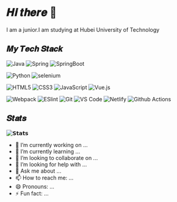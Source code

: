 # 𝑯𝒊 𝒕𝒉𝒆𝒓𝒆 👋
I am a junior.I am studying at Hubei University of Technology

## 𝑴𝒚 𝑻𝒆𝒄𝒉 𝑺𝒕𝒂𝒄𝒌
![Java](https://img.shields.io/badge/-Java-%23E44D27?style=flat-square&logo=java&logoColor=ffffff)
![Spring](https://img.shields.io/badge/-Spring-6db33f?style=flat-square&logo=spring&logoColor=ffffff)
![SpringBoot](https://img.shields.io/badge/-SpringBoot-6db33f?style=flat-square&logo=spring&logoColor=ffffff)

![Python](https://img.shields.io/badge/-Python-3776AB?style=flat-square&logo=Python&logoColor=ffffff)
![selenium](https://img.shields.io/badge/-selenium-43B02A?style=flat-square&logo=selenium&logoColor=ffffff)


![HTML5](https://img.shields.io/badge/-HTML5-%23E44D27?style=flat-square&logo=html5&logoColor=ffffff)
![CSS3](https://img.shields.io/badge/-CSS3-%231572B6?style=flat-square&logo=css3)
![JavaScript](https://img.shields.io/badge/-JavaScript-%23F7DF1C?style=flat-square&logo=javascript&logoColor=000000&labelColor=%23F7DF1C&color=%23FFCE5A)
![Vue.js](https://img.shields.io/badge/-Vue.js-%232c3e50?style=flat-square&logo=Vue.js)

![Webpack](https://img.shields.io/badge/-Webpack-%232C3A42?style=flat-square&logo=webpack)
![ESlint](https://img.shields.io/badge/-ESLint-%234B32C3?style=flat-square&logo=eslint)
![Git](https://img.shields.io/badge/-Git-%23F05032?style=flat-square&logo=git&logoColor=%23ffffff)
![VS Code](https://img.shields.io/badge/-VSCode-%23007ACC?style=flat-square&logo=visual-studio-code)
![Netlify](https://img.shields.io/badge/-Netlify-%2300C7B7?style=flat-square&logo=netlify&logoColor=ffffff)
![Github Actions](https://img.shields.io/badge/-Github%20Actions-2088FF?style=flat-square&logo=Github-Actions&logoColor=ffffff)


## 𝑺𝒕𝒂𝒕𝒔
![𝗦𝘁𝗮𝘁𝘀](https://github-readme-stats.vercel.app/api?username=techoc&show_icons=true&bg_color=DEG,9890e3,b1f4cf)

- 🔭 I’m currently working on ...
- 🌱 I’m currently learning ...
- 👯 I’m looking to collaborate on ...
- 🤔 I’m looking for help with ...
- 💬 Ask me about ...
- 📫 How to reach me: ...
- 😄 Pronouns: ...
- ⚡ Fun fact: ...

